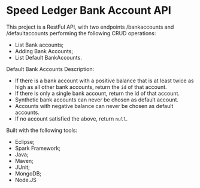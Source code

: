 # Speed Ledger Bank Account API

This project is a RestFul API, with two endpoints /bankaccounts and /defaultaccounts performing the following CRUD operations:

-  List Bank accounts;
-  Adding Bank Accounts;
-  List Default BankAccounts.

Default Bank Accounts Description:

* If there is a bank account with a positive balance that is at least twice as high as all other bank accounts, return the `id` of that account.
* If there is only a single bank account, return the id of that account.
* Synthetic bank accounts can never be chosen as default account.
* Accounts with negative balance can never be chosen as default accounts.
* If no account satisfied the above, return `null`.

Built with the following tools:

- Eclipse;
- Spark Framework;
- Java;
- Maven;
- JUnit;
- MongoDB;
- Node.JS
